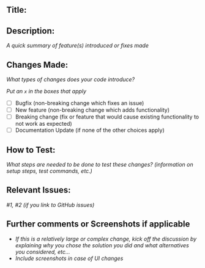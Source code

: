 ## Title:

## Description:
*A quick summary of feature(s) introduced or fixes made*

## Changes Made:
 *What types of changes does your code introduce?*

_Put an `x` in the boxes that apply_

- [ ] Bugfix (non-breaking change which fixes an issue)
- [ ] New feature (non-breaking change which adds functionality)
- [ ] Breaking change (fix or feature that would cause existing functionality to not work as expected)
- [ ] Documentation Update (if none of the other choices apply)

## How to Test:
*What steps are needed to be done to test these changes? (information on setup steps, test commands, etc.)*

## Relevant Issues: 
*#1, #2 (if you link to GitHub issues)*

## Further comments or Screenshots if applicable
- *If this is a relatively large or complex change, kick off the discussion by explaining why you chose the solution you did and what alternatives you considered, etc...*
- *Include screenshots in case of UI changes*
